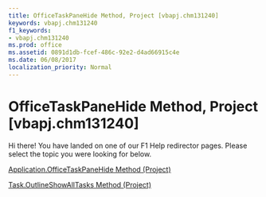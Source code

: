 ```yaml
---
title: OfficeTaskPaneHide Method, Project [vbapj.chm131240]
keywords: vbapj.chm131240
f1_keywords:
- vbapj.chm131240
ms.prod: office
ms.assetid: 0891d1db-fcef-486c-92e2-d4ad66915c4e
ms.date: 06/08/2017
localization_priority: Normal
---
```



# OfficeTaskPaneHide Method, Project [vbapj.chm131240]

Hi there! You have landed on one of our F1 Help redirector pages. Please select the topic you were looking for below.

[Application.OfficeTaskPaneHide Method (Project)](http://msdn.microsoft.com/library/51ed3c6b-b938-a128-cb27-8f6c2330963f%28Office.15%29.aspx)

[Task.OutlineShowAllTasks Method (Project)](http://msdn.microsoft.com/library/eb6bd9f7-52e4-fb57-b8da-b64f7615c072%28Office.15%29.aspx)


